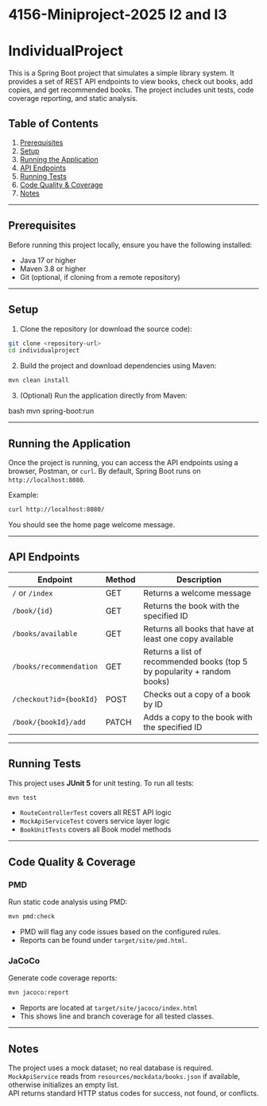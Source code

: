 # 4156-Miniproject-2025 I2 and I3

# IndividualProject

This is a Spring Boot project that simulates a simple library system. It provides a set of REST API endpoints to view books, check out books, add copies, and get recommended books. The project includes unit tests, code coverage reporting, and static analysis.

## Table of Contents
1. [Prerequisites](#prerequisites)  
2. [Setup](#setup)  
3. [Running the Application](#running-the-application)  
4. [API Endpoints](#api-endpoints)  
5. [Running Tests](#running-tests)  
6. [Code Quality & Coverage](#code-quality--coverage)   
7. [Notes](#notes)

---

## Prerequisites
Before running this project locally, ensure you have the following installed:

- Java 17 or higher  
- Maven 3.8 or higher  
- Git (optional, if cloning from a remote repository)  

---

## Setup
1. Clone the repository (or download the source code):

```bash
git clone <repository-url>
cd individualproject
```

2. Build the project and download dependencies using Maven:

```bash
mvn clean install
```

3. (Optional) Run the application directly from Maven:

bash
mvn spring-boot:run


---

## Running the Application
Once the project is running, you can access the API endpoints using a browser, Postman, or `curl`. By default, Spring Boot runs on `http://localhost:8080`.

Example:

```bash
curl http://localhost:8080/
```

You should see the home page welcome message.

---

## API Endpoints

| Endpoint | Method | Description |
|----------|--------|-------------|
| `/` or `/index` | GET | Returns a welcome message |
| `/book/{id}` | GET | Returns the book with the specified ID |
| `/books/available` | GET | Returns all books that have at least one copy available |
| `/books/recommendation` | GET | Returns a list of recommended books (top 5 by popularity + random books) |
| `/checkout?id={bookId}` | POST | Checks out a copy of a book by ID |
| `/book/{bookId}/add` | PATCH | Adds a copy to the book with the specified ID |

---

## Running Tests
This project uses **JUnit 5** for unit testing. To run all tests:

```bash
mvn test
```

- `RouteControllerTest` covers all REST API logic  
- `MockApiServiceTest` covers service layer logic  
- `BookUnitTests` covers all Book model methods  

---

## Code Quality & Coverage

### PMD
Run static code analysis using PMD:

```bash
mvn pmd:check
```

- PMD will flag any code issues based on the configured rules.  
- Reports can be found under `target/site/pmd.html`.

### JaCoCo
Generate code coverage reports:

```bash
mvn jacoco:report
```

- Reports are located at `target/site/jacoco/index.html`  
- This shows line and branch coverage for all tested classes.

---



## Notes
The project uses a mock dataset; no real database is required.  
`MockApiService` reads from `resources/mockdata/books.json` if available, otherwise initializes an empty list.  
API returns standard HTTP status codes for success, not found, or conflicts.  



